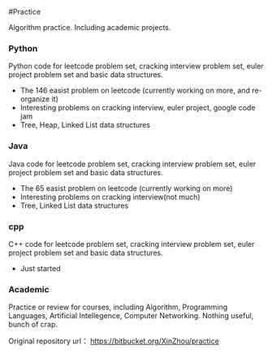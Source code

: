 #Practice

Algorithm practice. Including academic projects.

### Python

Python code for leetcode problem set, cracking interview problem set, euler project problem set and basic data structures.
 - The 146 easist problem on leetcode (currently working on more, and re-organize it)
 - Interesting problems on cracking interview, euler project, google code jam 
 - Tree, Heap, Linked List data structures

### Java 

Java code for leetcode problem set, cracking interview problem set,  euler project problem set and basic data structures.
 - The 65 easist problem on leetcode (currently working on more)
 - Interesting problems on cracking interview(not much)
 - Tree, Linked List data structures

### cpp

C++ code for leetcode problem set, cracking interview problem set,  euler project problem set and basic data structures.
 - Just started

### Academic

Practice or review for courses, including Algorithm, Programming Languages, Artificial Intellegence, Computer Networking. 
Nothing useful, bunch of crap.

Original repository url： https://bitbucket.org/XinZhou/practice
